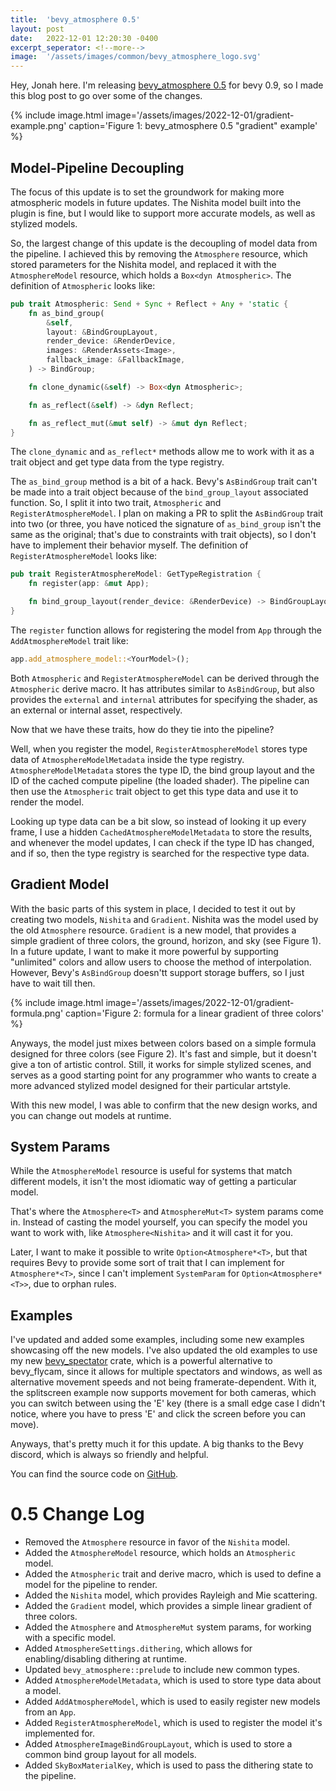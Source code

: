 ```yaml
---
title:  'bevy_atmosphere 0.5'
layout: post
date:   2022-12-01 12:20:30 -0400
excerpt_seperator: <!--more-->
image:  '/assets/images/common/bevy_atmosphere_logo.svg'
---
```


Hey, Jonah here. I'm releasing [bevy_atmosphere 0.5](https://crates.io/crates/bevy_atmosphere) for bevy 0.9, so I made this blog post to go over some of the changes.
<!--more-->

{% include image.html image='/assets/images/2022-12-01/gradient-example.png' caption='Figure 1: bevy_atmosphere 0.5 "gradient" example' %}

## Model-Pipeline Decoupling

The focus of this update is to set the groundwork for making more atmospheric models in future updates.
The Nishita model built into the plugin is fine, but I would like to support more accurate models, as well as stylized models.

So, the largest change of this update is the decoupling of model data from the pipeline.
I achieved this by removing the `Atmosphere` resource, which stored parameters for the Nishita model, and replaced it with the `AtmosphereModel` resource, which holds a `Box<dyn Atmospheric>`.
The definition of `Atmospheric` looks like:
```rust
pub trait Atmospheric: Send + Sync + Reflect + Any + 'static {
    fn as_bind_group(
        &self,
        layout: &BindGroupLayout,
        render_device: &RenderDevice,
        images: &RenderAssets<Image>,
        fallback_image: &FallbackImage,
    ) -> BindGroup;

    fn clone_dynamic(&self) -> Box<dyn Atmospheric>;

    fn as_reflect(&self) -> &dyn Reflect;

    fn as_reflect_mut(&mut self) -> &mut dyn Reflect;
}
```

The `clone_dynamic` and `as_reflect*` methods allow me to work with it as a trait object and get type data from the type registry.

The `as_bind_group` method is a bit of a hack.
Bevy's `AsBindGroup` trait can't be made into a trait object because of the `bind_group_layout` associated function.
So, I split it into two trait, `Atmospheric` and `RegisterAtmosphereModel`.
I plan on making a PR to split the `AsBindGroup` trait into two (or three, you have noticed the signature of `as_bind_group` isn't the same as the original; that's due to constraints with trait objects), so I don't have to implement their behavior myself.
The definition of `RegisterAtmosphereModel` looks like:
```rust
pub trait RegisterAtmosphereModel: GetTypeRegistration {
    fn register(app: &mut App);

    fn bind_group_layout(render_device: &RenderDevice) -> BindGroupLayout;
}
```

The `register` function allows for registering the model from `App` through the `AddAtmosphereModel` trait like:
```rust
app.add_atmosphere_model::<YourModel>();
```

Both `Atmospheric` and `RegisterAtmosphereModel` can be derived through the `Atmospheric` derive macro.
It has attributes similar to `AsBindGroup`, but also provides the `external` and `internal` attributes for specifying the shader, as an external or internal asset, respectively.

Now that we have these traits, how do they tie into the pipeline?

Well, when you register the model, `RegisterAtmosphereModel` stores type data of `AtmosphereModelMetadata` inside the type registry.
`AtmosphereModelMetadata` stores the type ID, the bind group layout and the ID of the cached compute pipeline (the loaded shader).
The pipeline can then use the `Atmospheric` trait object to get this type data and use it to render the model.

Looking up type data can be a bit slow, so instead of looking it up every frame, I use a hidden `CachedAtmosphereModelMetadata` to store the results, and whenever the model updates, I can check if the type ID has changed, and if so, then the type registry is searched for the respective type data.

## Gradient Model

With the basic parts of this system in place, I decided to test it out by creating two models, `Nishita` and `Gradient`.
Nishita was the model used by the old `Atmosphere` resource.
`Gradient` is a new model, that provides a simple gradient of three colors, the ground, horizon, and sky (see Figure 1).
In a future update, I want to make it more powerful by supporting "unlimited" colors and allow users to choose the method of interpolation.
However, Bevy's `AsBindGroup` doesn'tt support storage buffers, so I just have to wait till then.

{% include image.html image='/assets/images/2022-12-01/gradient-formula.png' caption='Figure 2: formula for a linear gradient of three colors' %}

Anyways, the model just mixes between colors based on a simple formula designed for three colors (see Figure 2).
It's fast and simple, but it doesn't give a ton of artistic control.
Still, it works for simple stylized scenes, and serves as a good starting point for any programmer who wants to create a more advanced stylized model designed for their particular artstyle.

With this new model, I was able to confirm that the new design works, and you can change out models at runtime.

## System Params

While the `AtmosphereModel` resource is useful for systems that match different models, it isn't the most idiomatic way of getting a particular model.

That's where the `Atmosphere<T>` and `AtmosphereMut<T>` system params come in.
Instead of casting the model yourself, you can specify the model you want to work with, like `Atmosphere<Nishita>` and it will cast it for you.

Later, I want to make it possible to write `Option<Atmosphere*<T>`, but that requires Bevy to provide some sort of trait that I can implement for `Atmosphere*<T>`, since I can't implement `SystemParam` for `Option<Atmosphere*<T>>`, due to orphan rules.

## Examples

I've updated and added some examples, including some new examples showcasing off the new models.
I've also updated the old examples to use my new [bevy_spectator](https://github.com/JonahPlusPlus/bevy_spectator) crate, which is a powerful alternative to bevy_flycam, since it allows for multiple spectators and windows, as well as alternative movement speeds and not being framerate-dependent.
With it, the splitscreen example now supports movement for both cameras, which you can switch between using the 'E' key (there is a small edge case I didn't notice, where you have to press 'E' and click the screen before you can move).

Anyways, that's pretty much it for this update.
A big thanks to the Bevy discord, which is always so friendly and helpful.

You can find the source code on [GitHub](https://github.com/JonahPlusPlus/bevy_atmosphere).

# 0.5 Change Log

- Removed the `Atmosphere` resource in favor of the `Nishita` model.
- Added the `AtmosphereModel` resource, which holds an `Atmospheric` model.
- Added the `Atmospheric` trait and derive macro, which is used to define a model for the pipeline to render.
- Added the `Nishita` model, which provides Rayleigh and Mie scattering.
- Added the `Gradient` model, which provides a simple linear gradient of three colors.
- Added the `Atmosphere` and `AtmosphereMut` system params, for working with a specific model.
- Added `AtmosphereSettings.dithering`, which allows for enabling/disabling dithering at runtime.
- Updated `bevy_atmosphere::prelude` to include new common types.
- Added `AtmosphereModelMetadata`, which is used to store type data about a model.
- Added `AddAtmosphereModel`, which is used to easily register new models from an `App`.
- Added `RegisterAtmosphereModel`, which is used to register the model it's implemented for.
- Added `AtmosphereImageBindGroupLayout`, which is used to store a common bind group layout for all models.
- Added `SkyBoxMaterialKey`, which is used to pass the dithering state to the pipeline.
